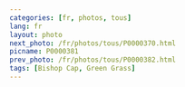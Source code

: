 ```yaml
---
categories: [fr, photos, tous]
lang: fr
layout: photo
next_photo: /fr/photos/tous/P0000370.html
picname: P0000381
prev_photo: /fr/photos/tous/P0000382.html
tags: [Bishop Cap, Green Grass]
---
```

